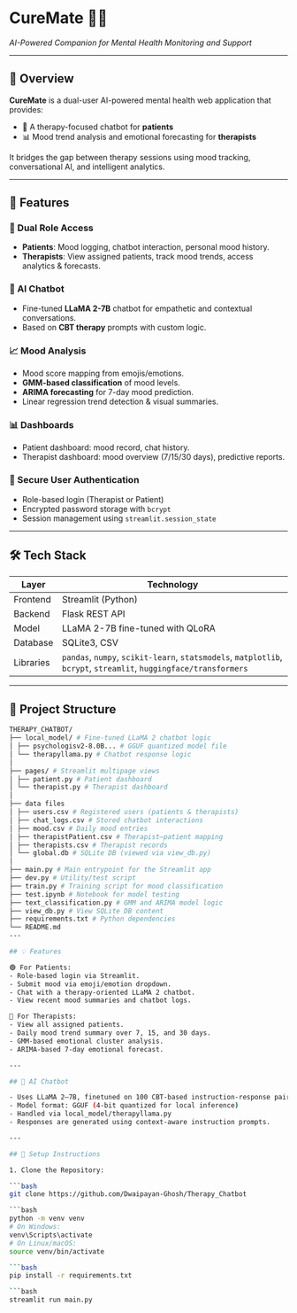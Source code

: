 # CureMate 💬🧠  
*AI-Powered Companion for Mental Health Monitoring and Support*  

---

## 📌 Overview

**CureMate** is a dual-user AI-powered mental health web application that provides:

- 🤖 A therapy-focused chatbot for **patients**
- 📊 Mood trend analysis and emotional forecasting for **therapists**

It bridges the gap between therapy sessions using mood tracking, conversational AI, and intelligent analytics.

---

## 🧠 Features

### 👥 Dual Role Access
- **Patients**: Mood logging, chatbot interaction, personal mood history.
- **Therapists**: View assigned patients, track mood trends, access analytics & forecasts.

### 💬 AI Chatbot
- Fine-tuned **LLaMA 2-7B** chatbot for empathetic and contextual conversations.
- Based on **CBT therapy** prompts with custom logic.

### 📈 Mood Analysis
- Mood score mapping from emojis/emotions.
- **GMM-based classification** of mood levels.
- **ARIMA forecasting** for 7-day mood prediction.
- Linear regression trend detection & visual summaries.

### 📊 Dashboards
- Patient dashboard: mood record, chat history.
- Therapist dashboard: mood overview (7/15/30 days), predictive reports.

### 🔐 Secure User Authentication
- Role-based login (Therapist or Patient)
- Encrypted password storage with `bcrypt`
- Session management using `streamlit.session_state`

---

## 🛠️ Tech Stack

| Layer        | Technology                      |
|--------------|----------------------------------|
| Frontend     | Streamlit (Python)               |
| Backend      | Flask REST API                   |
| Model        | LLaMA 2-7B fine-tuned with QLoRA |
| Database     | SQLite3, CSV                     |
| Libraries    | `pandas`, `numpy`, `scikit-learn`, `statsmodels`, `matplotlib`, `bcrypt`, `streamlit`, `huggingface/transformers` |

---

## 📂 Project Structure

```bash
THERAPY_CHATBOT/
├── local_model/ # Fine-tuned LLaMA 2 chatbot logic
│ ├── psychologisv2-8.0B... # GGUF quantized model file
│ └── therapyllama.py # Chatbot response logic
│
├── pages/ # Streamlit multipage views
│ ├── patient.py # Patient dashboard
│ └── therapist.py # Therapist dashboard
│
├── data files
│ ├── users.csv # Registered users (patients & therapists)
│ ├── chat_logs.csv # Stored chatbot interactions
│ ├── mood.csv # Daily mood entries
│ ├── therapistPatient.csv # Therapist–patient mapping
│ ├── therapists.csv # Therapist records
│ └── global.db # SQLite DB (viewed via view_db.py)
│
├── main.py # Main entrypoint for the Streamlit app
├── dev.py # Utility/test script
├── train.py # Training script for mood classification
├── test.ipynb # Notebook for model testing
├── text_classification.py # GMM and ARIMA model logic
├── view_db.py # View SQLite DB content
├── requirements.txt # Python dependencies
└── README.md
---

## 💡 Features

🟢 For Patients:
- Role-based login via Streamlit.
- Submit mood via emoji/emotion dropdown.
- Chat with a therapy-oriented LLaMA 2 chatbot.
- View recent mood summaries and chatbot logs.

🔵 For Therapists:
- View all assigned patients.
- Daily mood trend summary over 7, 15, and 30 days.
- GMM-based emotional cluster analysis.
- ARIMA-based 7-day emotional forecast.

---

## 🤖 AI Chatbot

- Uses LLaMA 2–7B, finetuned on 100 CBT-based instruction-response pairs.
- Model format: GGUF (4-bit quantized for local inference)
- Handled via local_model/therapyllama.py
- Responses are generated using context-aware instruction prompts.

---

## 🔧 Setup Instructions

1. Clone the Repository:

```bash
git clone https://github.com/Dwaipayan-Ghosh/Therapy_Chatbot

```bash
python -m venv venv
# On Windows:
venv\Scripts\activate
# On Linux/macOS:
source venv/bin/activate

```bash
pip install -r requirements.txt

```bash
streamlit run main.py
